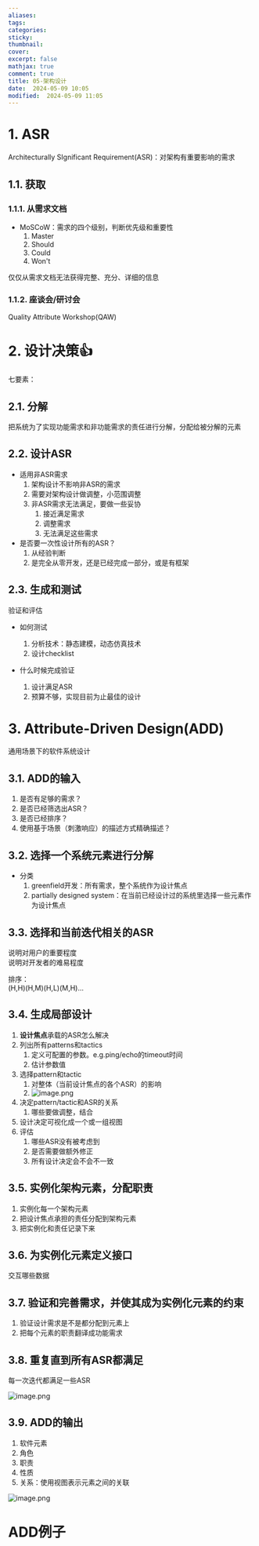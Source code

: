 ```yaml
---
aliases: 
tags: 
categories:
sticky:
thumbnail:
cover: 
excerpt: false
mathjax: true
comment: true
title: 05-架构设计
date:  2024-05-09 10:05
modified:  2024-05-09 11:05
---
```


# 1. ASR

Architecturally SIgnificant Requirement(ASR)：对架构有重要影响的需求

## 1.1. 获取

### 1.1.1. 从需求文档

- MoSCoW：需求的四个级别，判断优先级和重要性
	1. Master
	2. Should
	3. Could
	4. Won't

仅仅从需求文档无法获得完整、充分、详细的信息

### 1.1.2. 座谈会/研讨会

Quality Attribute Workshop(QAW)

# 2. 设计决策👍

七要素：

## 2.1. 分解

把系统为了实现功能需求和非功能需求的责任进行分解，分配给被分解的元素

## 2.2. 设计ASR

- 适用非ASR需求
	1. 架构设计不影响非ASR的需求
	2. 需要对架构设计做调整，小范围调整
	3. 非ASR需求无法满足，要做一些妥协
		1. 接近满足需求
		2. 调整需求
		3. 无法满足这些需求
- 是否要一次性设计所有的ASR？
	1. 从经验判断
	2. 是完全从零开发，还是已经完成一部分，或是有框架

## 2.3. 生成和测试

验证和评估

- 如何测试
	1. 分析技术：静态建模，动态仿真技术
	2. 设计checklist

- 什么时候完成验证
	1. 设计满足ASR
	2. 预算不够，实现目前为止最佳的设计

# 3. Attribute-Driven Design(ADD)

通用场景下的软件系统设计

## 3.1. ADD的输入

1. 是否有足够的需求？
2. 是否已经筛选出ASR？
3. 是否已经排序？
4. 使用基于场景（刺激响应）的描述方式精确描述？

## 3.2. 选择一个系统元素进行分解

- 分类
	1. greenfield开发：所有需求，整个系统作为设计焦点
	2. partially designed system：在当前已经设计过的系统里选择一些元素作为设计焦点

## 3.3. 选择和当前迭代相关的ASR

说明对用户的重要程度  
说明对开发者的难易程度

排序：  
(H,H)(H,M)(H,L)(M,H)...

## 3.4. 生成局部设计

1. **设计焦点**承载的ASR怎么解决
2. 列出所有patterns和tactics
	1. 定义可配置的参数。e.g.ping/echo的timeout时间
	2. 估计参数值
3. 选择pattern和tactic
	1. 对整体（当前设计焦点的各个ASR）的影响
	2. ![image.png](https://chillcharlie-img.oss-cn-hangzhou.aliyuncs.com/image%2F2024%2F05%2F09%2F11-08-06-b5b07ddb02853be9baf16f2cac386b1a-20240509110805-cc752b.png)
4. 决定pattern/tactic和ASR的关系
	1. 哪些要做调整，结合
5. 设计决定可视化成一个或一组视图
6. 评估
	1. 哪些ASR没有被考虑到
	2. 是否需要做额外修正
	3. 所有设计决定会不会不一致

## 3.5. 实例化架构元素，分配职责

1. 实例化每一个架构元素
2. 把设计焦点承担的责任分配到架构元素
3. 把实例化和责任记录下来

## 3.6. 为实例化元素定义接口

交互哪些数据

## 3.7. 验证和完善需求，并使其成为实例化元素的约束

1. 验证设计需求是不是都分配到元素上
2. 把每个元素的职责翻译成功能需求

## 3.8. 重复直到所有ASR都满足

每一次迭代都满足一些ASR

![image.png](https://chillcharlie-img.oss-cn-hangzhou.aliyuncs.com/image%2F2024%2F05%2F09%2F11-18-13-9377fac25e8135c67c87d8dcc3b099a3-20240509111812-df4de9.png)

## 3.9. ADD的输出

1. 软件元素
2. 角色
3. 职责
4. 性质
5. 关系：使用视图表示元素之间的关联


![image.png](https://chillcharlie-img.oss-cn-hangzhou.aliyuncs.com/image%2F2024%2F05%2F09%2F11-22-20-c0b9137fbe7364b63e9e02a1583542ab-20240509112220-2a2a8b.png)



# ADD例子

